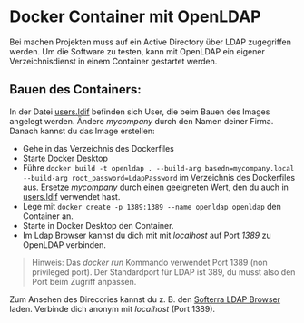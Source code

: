 # Docker Container mit OpenLDAP

Bei machen Projekten muss auf ein Active Directory über LDAP zugegriffen werden. Um die Software
zu testen, kann mit OpenLDAP ein eigener Verzeichnisdienst in einem Container gestartet werden.

## Bauen des Containers:

In der Datei [users.ldif](users.ldif) befinden sich User, die beim Bauen des Images angelegt werden.
Ändere *mycompany* durch den Namen deiner Firma. Danach kannst du das Image erstellen:

- Gehe in das Verzeichnis des Dockerfiles
- Starte Docker Desktop
- Führe `docker build -t openldap . --build-arg basedn=mycompany.local --build-arg root_password=LdapPassword`
  im Verzeichnis des Dockerfiles aus. Ersetze *mycompany* durch einen geeigneten Wert, den du auch in
  [users.ldif](users.ldif) verwendet hast.
- Lege mit `docker create -p 1389:1389 --name openldap openldap` den Container an.
- Starte in Docker Desktop den Container.
- Im Ldap Browser kannst du dich mit mit *localhost* auf Port *1389* zu OpenLDAP verbinden. 

> Hinweis: Das *docker run* Kommando verwendet Port 1389 (non privileged port). Der Standardport für 
> LDAP ist 389, du musst also den Port beim Zugriff anpassen.

Zum Ansehen des Direcories kannst du z. B. den
[Softerra LDAP Browser](https://www.ldapadministrator.com/download.htm#browser)
laden. Verbinde dich anonym mit *localhost* (Port 1389).
